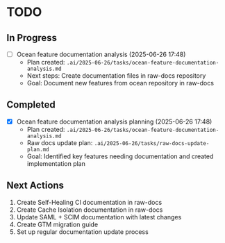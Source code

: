 # TODO

## In Progress

- [ ] Ocean feature documentation analysis (2025-06-26 17:48)
  - Plan created: `.ai/2025-06-26/tasks/ocean-feature-documentation-analysis.md`
  - Next steps: Create documentation files in raw-docs repository
  - Goal: Document new features from ocean repository in raw-docs

## Completed

- [x] Ocean feature documentation analysis planning (2025-06-26 17:48)
  - Plan created: `.ai/2025-06-26/tasks/ocean-feature-documentation-analysis.md`
  - Raw docs update plan: `.ai/2025-06-26/tasks/raw-docs-update-plan.md`
  - Goal: Identified key features needing documentation and created implementation plan

## Next Actions

1. Create Self-Healing CI documentation in raw-docs
2. Create Cache Isolation documentation in raw-docs  
3. Update SAML + SCIM documentation with latest changes
4. Create GTM migration guide
5. Set up regular documentation update process